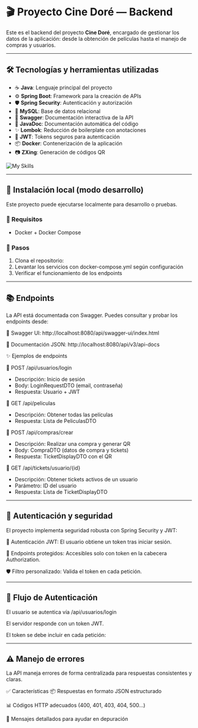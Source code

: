 # 🎬 Proyecto Cine Doré — Backend

Este es el backend del proyecto **Cine Doré**, encargado de gestionar los datos de la aplicación: desde la obtención de películas hasta el manejo de compras y usuarios.

---

## 🛠️ Tecnologías y herramientas utilizadas

- ☕ **Java**: Lenguaje principal del proyecto  
- ⚙️ **Spring Boot**: Framework para la creación de APIs  
- 🛡️ **Spring Security**: Autenticación y autorización  
- 🐬 **MySQL**: Base de datos relacional  
- 📘 **Swagger**: Documentación interactiva de la API  
- 📄 **JavaDoc**: Documentación automática del código  
- ✨ **Lombok**: Reducción de boilerplate con anotaciones  
- 🔐 **JWT**: Tokens seguros para autenticación  
- 📦 **Docker**: Contenerización de la aplicación  
- 📷 **ZXing**: Generación de códigos QR  


![My Skills](https://skillicons.dev/icons?i=java,spring,mysql,docker)

---

## 🧪 Instalación local (modo desarrollo)

Este proyecto puede ejecutarse localmente para desarrollo o pruebas.

### 🔧 Requisitos

- Docker + Docker Compose

### 🚀 Pasos

1. Clona el repositorio:
2. Levantar los servicios con docker-compose.yml según configuración
3. Verificar el funcionamiento de los endpoints

---

## 📚 Endpoints
La API está documentada con Swagger. Puedes consultar y probar los endpoints desde:

🔗 Swagger UI: http://localhost:8080/api/swagger-ui/index.html

🔗 Documentación JSON: http://localhost:8080/api/v3/api-docs

✨ Ejemplos de endpoints


🔐 POST /api/usuarios/login
  - Descripción: Inicio de sesión
  - Body: LoginRequestDTO (email, contraseña)
  - Respuesta: Usuario + JWT

🎥 GET /api/peliculas
  - Descripción: Obtener todas las películas
  - Respuesta: Lista de PeliculasDTO

🛒 POST /api/compras/crear
  - Descripción: Realizar una compra y generar QR
  - Body: CompraDTO (datos de compra y tickets)
  - Respuesta: TicketDisplayDTO con el QR

🎫 GET /api/tickets/usuario/{id}
  - Descripción: Obtener tickets activos de un usuario
  - Parámetro: ID del usuario
  - Respuesta: Lista de TicketDisplayDTO

---

## 🔐 Autenticación y seguridad
El proyecto implementa seguridad robusta con Spring Security y JWT:

🔑 Autenticación JWT: El usuario obtiene un token tras iniciar sesión.

🧱 Endpoints protegidos: Accesibles solo con token en la cabecera Authorization.

🛡️ Filtro personalizado: Valida el token en cada petición.

---

## 🔁 Flujo de Autenticación
El usuario se autentica vía /api/usuarios/login

El servidor responde con un token JWT.

El token se debe incluir en cada petición:

---

## ⚠️ Manejo de errores
La API maneja errores de forma centralizada para respuestas consistentes y claras.

✅ Características
📦 Respuestas en formato JSON estructurado

📊 Códigos HTTP adecuados (400, 401, 403, 404, 500…)

🧾 Mensajes detallados para ayudar en depuración
